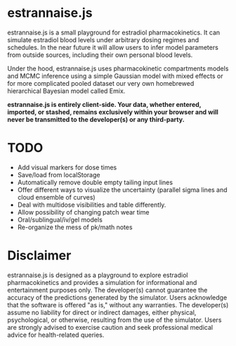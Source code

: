 # estrannaise.js
estrannaise.js is a small playground for estradiol pharmacokinetics. It can simulate estradiol blood levels under arbitrary dosing regimes and schedules. In the near future it will allow users to infer model parameters from outside sources, including their own personal blood levels.

Under the hood, estrannaise.js uses pharmacokinetic compartments models and MCMC inference using a simple Gaussian model with mixed effects or for more complicated pooled dataset our very own homebrewed hierarchical Bayesian model called Emix.

**estrannaise.js is entirely client-side. Your data, whether entered, imported, or stashed, remains exclusively within your browser and will never be transmitted to the developer(s) or any third-party.**

# TODO
- Add visual markers for dose times
- Save/load from localStorage
- Automatically remove double empty tailing input lines
- Offer different ways to visualize the uncertainty (parallel sigma lines and cloud ensemble of curves)
- Deal with multidose visibilities and table differently.
- Allow possibility of changing patch wear time
- Oral/sublingual/iv/gel models
- Re-organize the mess of pk/math notes

# Disclaimer
estrannaise.js is designed as a playground to explore estradiol pharmacokinetics and provides a simulation for informational and entertainment purposes only. The developer(s) cannot guarantee the accuracy of the predictions generated by the simulator. Users acknowledge that the software is offered "as is," without any warranties. The developer(s) assume no liability for direct or indirect damages, either physical, psychological, or otherwise, resulting from the use of the simulator. Users are strongly advised to exercise caution and seek professional medical advice for health-related queries.